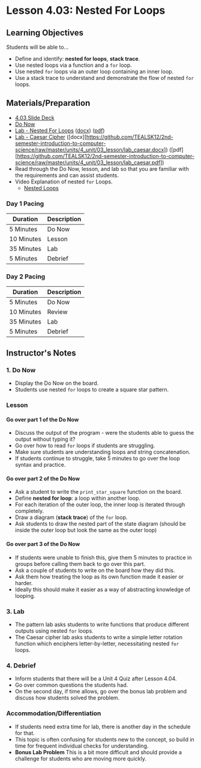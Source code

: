 # Lesson 4.03: Nested For Loops

## Learning Objectives

Students will be able to...

* Define and identify: **nested for loops**, **stack trace**.
* Use nested loops via a function and a `for` loop.
* Use nested `for` loops via an outer loop containing an inner loop.
* Use a stack trace to understand and demonstrate the flow of nested `for` loops.

## Materials/Preparation

* [4.03 Slide Deck](https://github.com/TEALSK12/2nd-semester-introduction-to-computer-science/raw/master/units/4_unit/slidedecks/Intro%20Python%204.03%20TEALS.pptx)
* [Do Now][]
* [Lab - Nested For Loops][] ([docx][]) ([pdf][])
* [Lab - Caesar Cipher][] ([docx][https://github.com/TEALSK12/2nd-semester-introduction-to-computer-science/raw/master/units/4_unit/03_lesson/lab_caesar.docx]) ([pdf][https://github.com/TEALSK12/2nd-semester-introduction-to-computer-science/raw/master/units/4_unit/03_lesson/lab_caesar.pdf])
* Read through the Do Now, lesson, and lab so that you are familiar with the requirements and can assist students.
* Video Explanation of nested `for` Loops.
  * [Nested Loops](https://youtu.be/fyP4SXpkYG4)

### Day 1 Pacing

| **Duration** | **Description** |
| ----------   | -----------     |
| 5 Minutes    | Do Now          |
| 10 Minutes   | Lesson          |
| 35 Minutes   | Lab             |
| 5 Minutes    | Debrief         |

### Day 2 Pacing

| **Duration** | **Description** |
| ----------   | -----------     |
| 5 Minutes    | Do Now          |
| 10 Minutes   | Review          |
| 35 Minutes   | Lab             |
| 5 Minutes    | Debrief         |

## Instructor's Notes

### 1. Do Now

* Display the Do Now on the board.
* Students use nested `for` loops to create a square star pattern.

### Lesson

#### Go over part 1 of the Do Now

* Discuss the output of the program - were the students able to guess the output without typing it?
* Go over how to read `for` loops if students are struggling.
* Make sure students are understanding loops and string concatenation.
* If students continue to struggle, take 5 minutes to go over the loop syntax and practice.

#### Go over part 2 of the Do Now

* Ask a student to write the `print_star_square` function on the board.
* Define **nested for loop**:  a loop within another loop.
* For each iteration of the outer loop, the inner loop is iterated through completely.
* Draw a diagram (**stack trace**) of the `for` loop.
* Ask students to draw the nested part of the state diagram (should be inside the outer loop but look the same as the outer loop)

#### Go over part 3 of the Do Now

* If students were unable to finish this, give them 5 minutes to practice in groups before calling them back to go over this part.
* Ask a couple of students to write on the board how they did this.
* Ask them how treating the loop as its own function made it easier or harder.
* Ideally this should make it easier as a way of abstracting knowledge of looping.

### 3. Lab

* The pattern lab asks students to write functions that produce different outputs using nested `for` loops.
* The Caesar cipher lab asks students to write a simple letter rotation function which enciphers letter-by-letter, necessitating nested `for` loops.

### 4. Debrief

* Inform students that there will be a Unit 4 Quiz after Lesson 4.04.
* Go over common questions the students had.
* On the second day, if time allows, go over the bonus lab problem and discuss how students solved the problem.

### Accommodation/Differentiation

* If students need extra time for lab, there is another day in the schedule for that.
* This topic is often confusing for students new to the concept, so build in time for frequent individual checks for understanding.
* **Bonus Lab Problem** This is a bit more difficult and should provide a challenge for students who are moving more quickly.

[Do Now]: do_now.md
[Lab - Nested For Loops]: lab.md
[Lab - Caesar Cipher]: lab_caesar.md
[pdf]: https://github.com/TEALSK12/2nd-semester-introduction-to-computer-science/raw/master/units/4_unit/03_lesson/lab.pdf
[docx]: https://github.com/TEALSK12/2nd-semester-introduction-to-computer-science/raw/master/units/4_unit/03_lesson/lab.docx
